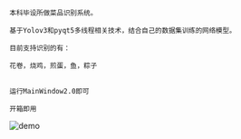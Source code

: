 

```
本科毕设所做菜品识别系统。

基于Yolov3和pyqt5多线程相关技术，结合自己的数据集训练的网络模型。

目前支持识别的有：

花卷，烧鸡，煎蛋，鱼，粽子


运行MainWindow2.0即可

开箱即用
```

![demo](https://s1.ax1x.com/2020/06/10/to6NV0.gif)


